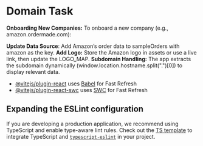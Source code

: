 # Domain Task

**Onboarding New Companies:**
To onboard a new company (e.g., amazon.ordermade.com):

**Update Data Source**: Add Amazon’s order data to sampleOrders with amazon as the key.
**Add Logo:** Store the Amazon logo in assets or use a live link, then update the LOGO_MAP.
**Subdomain Handling:** The app extracts the subdomain dynamically (window.location.hostname.split(".")[0]) to display relevant data.


- [@vitejs/plugin-react](https://github.com/vitejs/vite-plugin-react/blob/main/packages/plugin-react/README.md) uses [Babel](https://babeljs.io/) for Fast Refresh
- [@vitejs/plugin-react-swc](https://github.com/vitejs/vite-plugin-react-swc) uses [SWC](https://swc.rs/) for Fast Refresh

## Expanding the ESLint configuration

If you are developing a production application, we recommend using TypeScript and enable type-aware lint rules. Check out the [TS template](https://github.com/vitejs/vite/tree/main/packages/create-vite/template-react-ts) to integrate TypeScript and [`typescript-eslint`](https://typescript-eslint.io) in your project.
